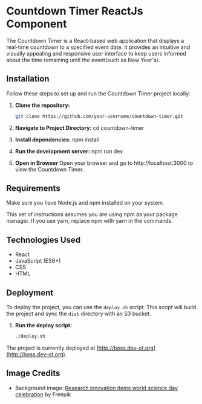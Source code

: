 # Countdown Timer ReactJs Component
The Countdown Timer is a React-based web application that displays a real-time countdown to a specified event date. It provides an intuitive and visually appealing and responsive user interface to keep users informed about the time remaining until the event(such as New Year's).

## Installation

Follow these steps to set up and run the Countdown Timer project locally:

1. **Clone the repository:**
   ```bash
   git clone https://github.com/your-username/countdown-timer.git

2. **Navigate to Project Directory:**
cd countdown-timer

3. **Install dependencies:**
npm install

4. **Run the development server:**
npm run dev

5. **Open in Browser**
Open your browser and go to http://localhost:3000 to view the Countdown Timer.

## Requirements
Make sure you have Node.js and npm installed on your system.

This set of instructions assumes you are using npm as your package manager. If you use yarn, replace npm with yarn in the commands.

## Technologies Used
- React
- JavaScript (ES6+)
- CSS
- HTML

## Deployment
To deploy the project, you can use the `deploy.sh` script. This script will build the project and sync the `dist` directory with an S3 bucket.

1. **Run the deploy script:**
   ```bash
   ./deploy.sh
   ```

The project is currently deployed at [http://boss.dev-ot.org](http://boss.dev-ot.org).

## Image Credits
- Background image: [Research innovation items world science day celebration](https://www.freepik.com/free-ai-image/research-innovation-items-world-science-day-celebration_317006352.htm#fromView=search&page=1&position=39&uuid=175f3ffe-d8b9-4102-a18b-2109be41f414&query=Medical+Technology) by Freepik